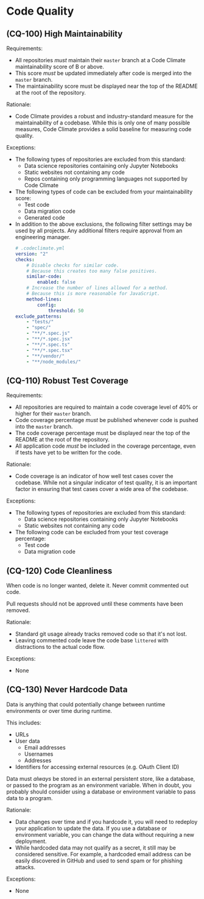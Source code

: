 # Code Quality

## (CQ-100) High Maintainability

Requirements:

-   All repositories _must_ maintain their `master` branch at a Code Climate maintainability
    score of B or above.
-   This score _must_ be updated immediately after code is merged into the `master`
    branch.
-   The maintainability score must be displayed near the top of the README at the
    root of the repository.

Rationale:

-   Code Climate provides a robust and industry-standard measure for the
    maintainability of a codebase. While this is only one of many possible
    measures, Code Climate provides a solid baseline for measuring code quality.

Exceptions:

-   The following types of repositories are excluded from this standard:
    -   Data science repositories containing only Jupyter Notebooks
    -   Static websites not containing any code
    -   Repos containing only programming languages not supported by Code Climate
-   The following types of code can be excluded from your maintainability score:
    -   Test code
    -   Data migration code
    -   Generated code
-   In addition to the above exclusions, the following filter settings may be used
    by all projects. Any additional filters require approval from an engineering
    manager.
    ```yaml
    # .codeclimate.yml
    version: "2"
    checks:
        # Disable checks for similar code.
        # Because this creates too many false positives.
        similar-code:
            enabled: false
        # Increase the number of lines allowed for a method.
        # Because this is more reasonable for JavaScript.
        method-lines:
            config:
                threshold: 50
    exclude_patterns:
        - "tests/"
        - "spec/"
        - "**/*.spec.js"
        - "**/*.spec.jsx"
        - "**/*.spec.ts"
        - "**/*.spec.tsx"
        - "**/vendor/"
        - "**/node_modules/"
    ```

## (CQ-110) Robust Test Coverage

Requirements:

-   All repositories are required to maintain a code coverage level of 40%
    or higher for their `master` branch.
-   Code coverage percentage _must_ be published whenever code is pushed
    into the `master` branch.
-   The code coverage percentage must be displayed near the top of the README at the
    root of the repository.
-   All application code _must_ be included in the coverage percentage, even if tests
    have yet to be written for the code.

Rationale:

-   Code coverage is an indicator of how well test cases cover the codebase. While
    not a singular indicator of test quality, it is an important factor in ensuring
    that test cases cover a wide area of the codebase.

Exceptions:

-   The following types of repositories are excluded from this standard:
    -   Data science repositories containing only Jupyter Notebooks
    -   Static websites not containing any code
-   The following code can be excluded from your test coverage percentage:
    -   Test code
    -   Data migration code

## (CQ-120) Code Cleanliness

When code is no longer wanted, delete it. Never commit commented out code.

Pull requests should not be approved until these comments have been removed.

Rationale:

-   Standard git usage already tracks removed code so that it's not lost.
-   Leaving commented code leave the code base `littered` with distractions to
    the actual code flow.

Exceptions:

-   None

## (CQ-130) Never Hardcode Data

Data is anything that could potentially change between runtime environments or
over time during runtime.

This includes:

-   URLs
-   User data
    -   Email addresses
    -   Usernames
    -   Addresses
-   Identifiers for accessing external resources (e.g. OAuth Client ID)

Data must _always_ be stored in an external persistent store, like a database, or
passed to the program as an environment variable. When in doubt, you probably should
consider using a database or environment variable to pass data to a program.

Rationale:

-   Data changes over time and if you hardcode it, you will need to redeploy your
    application to update the data. If you use a database or environment
    variable, you can change the data without requiring a new deployment.
-   While hardcoded data may not qualify as a secret, it still may be considered
    sensitive. For example, a hardcoded email address can be easily discovered in
    GitHub and used to send spam or for phishing attacks.

Exceptions:

-   None
